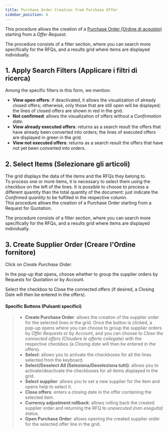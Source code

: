 ```yaml
---
title: Purchase Order Creation from Purchase Offer
sidebar_position: 4
---
```


This procedure allows the creation of a [Purchase Order (Ordine di acquisto)](/docs/purchase/purchase-orders/general-overview) starting from a *Offer Request*. 
   
The procedure consists of a filter section, where you can search more specifically for the RFQs, and a results grid where items are displayed individually. 

## 1. Apply Search Filters (Applicare i filtri di ricerca)

Among the specific filters in this form, we mention:     
- **View open offers**: if deactivated, it allows the visualization of already closed offers; otherwise, only those that are still open will be displayed; the lines of closed offers are shown in red in the grid.     
- **Not confirmed**: allows the visualization of offers without a *Confirmation date*.      
- **View already executed offers**: returns as a search result the offers that have already been converted into orders; the lines of executed offers are displayed in green in the grid.     
- **View not executed offers**: returns as a search result the offers that have not yet been converted into orders.    

## 2. Select Items (Selezionare gli articoli)
      
The grid displays the data of the items and the RFQs they belong to.    
To process one or more items, it is necessary to select them using the checkbox on the left of the lines. It is possible to choose to process a different quantity than the total quantity of the document: just indicate the *Confirmed quantity* to be fulfilled in the respective column.    
This procedure allows the creation of a Purchase Order starting from a Request for Quotation.

The procedure consists of a filter section, where you can search more specifically for the RFQs, and a results grid where items are displayed individually.

## 3. Create Supplier Order (Creare l'Ordine fornitore)

Click on *Create Purchase Order*.

In the pop-up that opens, choose whether to group the supplier orders by Requests for Quotation or by Account.

Select the checkbox to Close the connected offers (if desired, a Closing Date will then be entered in the offers).

#### Specific Buttons (Pulsanti specifici)  

>- **Create Purchase Order**: allows the creation of the supplier order for the selected lines in the grid. Once the button is clicked, a pop-up opens where you can choose to group the supplier orders by *Offer Requests* or by *Account*, and you can choose to *Close the connected offers (Chiudere le offerte collegate)* with the respective checkbox (a *Closing date* will then be entered in the offers).   
>- **Select**: allows you to activate the checkboxes for all the lines selected from the keyboard.   
>- **Select/Deselect All (Seleziona/Deseleziona tutti)**: allows you to activate/deactivate the checkboxes for all items displayed in the grid.   
>- **Select supplier**: allows you to set a new supplier for the item and opens help to select it.     
>- **Close offers**: enters a closing date in the offer containing the selected item.       
>- **Currency adjustment rollback**: allows rolling back the created supplier order and returning the RFQ to *unexecuted (non eseguita)* status.  
>- **Open Purchase Order**: allows opening the created supplier order for the selected offer line in the grid.